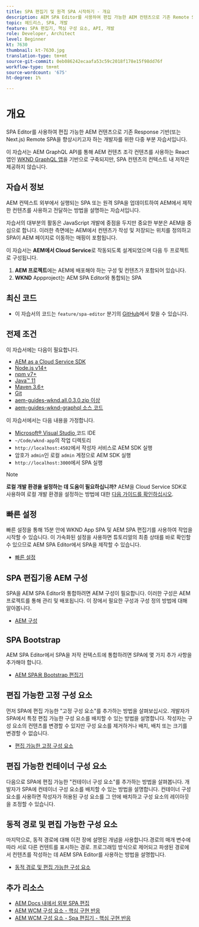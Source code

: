 ```yaml
---
title: SPA 편집기 및 원격 SPA 시작하기 - 개요
description: AEM SPA Editor를 사용하여 편집 가능한 AEM 컨텐츠으로 기존 Remote SPA을 향상시키고자 하는 개발자를 위한 다양한 기능의 자습서를 제공합니다.
topic: 헤드리스, SPA, 개발
feature: SPA 편집기, 핵심 구성 요소, API, 개발
role: Developer, Architect
level: Beginner
kt: 7630
thumbnail: kt-7630.jpg
translation-type: tm+mt
source-git-commit: 0eb086242ecaafa53c59c2018f178e15f98dd76f
workflow-type: tm+mt
source-wordcount: '675'
ht-degree: 1%

---
```



# 개요

SPA Editor를 사용하여 편집 가능한 AEM 컨텐츠으로 기존 Response 기반(또는 Next.js) Remote SPA을 향상시키고자 하는 개발자를 위한 다중 부분 자습서입니다.

이 자습서는 AEM GraphQL API를 통해 AEM 컨텐츠 조각 컨텐츠를 사용하는 React 앱인 [WKND GraphQL 앱](https://experienceleague.adobe.com/docs/experience-manager-learn/getting-started-with-aem-headless/graphql/overview.html)을 기반으로 구축되지만, SPA 컨텐츠의 컨텍스트 내 저작은 제공하지 않습니다.

## 자습서 정보

AEM 컨텍스트 외부에서 실행되는 SPA 또는 원격 SPA을 업데이트하여 AEM에서 제작한 컨텐츠를 사용하고 전달하는 방법을 설명하는 자습서입니다.

자습서의 대부분의 활동은 JavaScript 개발에 중점을 두지만 중요한 부분은 AEM을 중심으로 합니다. 이러한 측면에는 AEM에서 컨텐츠가 작성 및 저장되는 위치를 정의하고 SPA이 AEM 페이지로 이동하는 매핑이 포함됩니다.

이 자습서는 **AEM에서 Cloud Service**&#x200B;로 작동되도록 설계되었으며 다음 두 프로젝트로 구성됩니다.

1. __AEM 프로젝트__&#x200B;에는 AEM에 배포해야 하는 구성 및 컨텐츠가 포함되어 있습니다.
1. __WKND__ Appproject는 AEM SPA Editor와 통합되는 SPA

## 최신 코드

+ 이 자습서의 코드는 `feature/spa-editor` 분기의 [GitHub](https://github.com/adobe/aem-guides-wknd-graphq)에서 찾을 수 있습니다.

## 전제 조건

이 자습서에는 다음이 필요합니다.

+ [AEM as a Cloud Service SDK](https://experienceleague.adobe.com/docs/experience-manager-learn/cloud-service/local-development-environment-set-up/aem-runtime.html?lang=en)
+ [Node.js v14+](https://nodejs.org/en/)
+ [npm v7+](https://www.npmjs.com/)
+ [Java™ 11](https://downloads.experiencecloud.adobe.com/content/software-distribution/en/general.html)
+ [Maven 3.6+](https://maven.apache.org/)
+ [Git](https://git-scm.com/downloads)
+ [aem-guides-wknd.all.0.3.0.zip 이상](https://github.com/adobe/aem-guides-wknd/releases)
+ [aem-guides-wknd-graphql 소스 코드](https://github.com/adobe/aem-guides-wknd-graphql)

이 자습서에서는 다음 내용을 가정합니다.

+ [Microsoft® Visual Studio ](https://visualstudio.microsoft.com/) 코드 IDE
+ `~/Code/wknd-app`의 작업 디렉토리
+ `http://localhost:4502`에서 작성자 서비스로 AEM SDK 실행
+ 암호가 `admin`인 로컬 `admin` 계정으로 AEM SDK 실행
+ `http://localhost:3000`에서 SPA 실행

>[!NOTE]
>
> **로컬 개발 환경을 설정하는 데 도움이 필요하십니까?** AEM을 Cloud Service SDK로 사용하여 로컬 개발 환경을 설정하는 방법에 대한  [다음 가이드를 확인하십시오](https://experienceleague.adobe.com/docs/experience-manager-learn/cloud-service/local-development-environment-set-up/overview.html).


## 빠른 설정

빠른 설정을 통해 15분 안에 WKND App SPA 및 AEM SPA 편집기를 사용하여 작업을 시작할 수 있습니다. 이 가속화된 설정을 사용하면 튜토리얼의 최종 상태를 바로 확인할 수 있으므로 AEM SPA Editor에서 SPA을 제작할 수 있습니다.

+ [빠른 설정](./quick-setup.md)

## SPA 편집기용 AEM 구성

SPA을 AEM SPA Editor와 통합하려면 AEM 구성이 필요합니다. 이러한 구성은 AEM 프로젝트를 통해 관리 및 배포됩니다. 이 장에서 필요한 구성과 구성 정의 방법에 대해 알아봅니다.

+ [AEM 구성](./aem-configure.md)

## SPA Bootstrap

AEM SPA Editor에서 SPA을 저작 컨텍스트에 통합하려면 SPA에 몇 가지 추가 사항을 추가해야 합니다.

+ [AEM SPA용 Bootstrap 편집기](./spa-bootstrap.md)

## 편집 가능한 고정 구성 요소

먼저 SPA에 편집 가능한 &quot;고정 구성 요소&quot;를 추가하는 방법을 살펴보십시오. 개발자가 SPA에서 특정 편집 가능한 구성 요소를 배치할 수 있는 방법을 설명합니다. 작성자는 구성 요소의 컨텐츠를 변경할 수 있지만 구성 요소를 제거하거나 배치, 배치 또는 크기를 변경할 수 없습니다.

+ [편집 가능한 고정 구성 요소](./spa-fixed-component.md)

## 편집 가능한 컨테이너 구성 요소

다음으로 SPA에 편집 가능한 &quot;컨테이너 구성 요소&quot;를 추가하는 방법을 살펴봅니다. 개발자가 SPA에 컨테이너 구성 요소를 배치할 수 있는 방법을 설명합니다. 컨테이너 구성 요소를 사용하면 작성자가 허용된 구성 요소를 그 안에 배치하고 구성 요소의 레이아웃을 조정할 수 있습니다.

## 동적 경로 및 편집 가능한 구성 요소

마지막으로, 동적 경로에 대해 이전 장에 설명된 개념을 사용합니다.경로의 매개 변수에 따라 서로 다른 컨텐트를 표시하는 경로. 프로그래밍 방식으로 제어되고 파생된 경로에서 컨텐츠를 작성하는 데 AEM SPA Editor를 사용하는 방법을 설명합니다.

+ [동적 경로 및 편집 가능한 구성 요소](./spa-dynamic-routes.md)

## 추가 리소스

+ [AEM Docs 내에서 외부 SPA 편집](https://experienceleague.adobe.com/docs/experience-manager-cloud-service/implementing/developing/hybrid/editing-external-spa.html)
+ [AEM WCM 구성 요소 - 핵심 구현 반응](https://www.npmjs.com/package/@adobe/aem-core-components-react-base)
+ [AEM WCM 구성 요소 - Spa 편집기 - 핵심 구현 반응](https://www.npmjs.com/package/@adobe/aem-core-components-react-spa)
